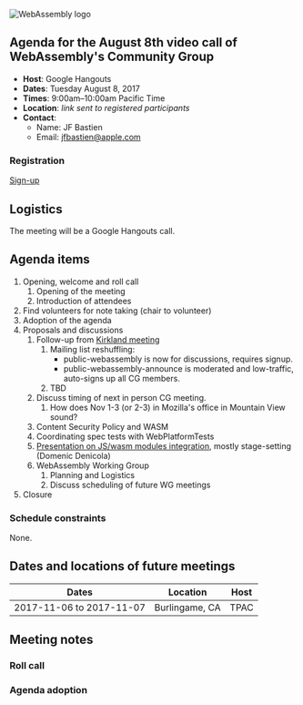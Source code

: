 ![WebAssembly logo](/images/WebAssembly.png)

## Agenda for the August 8th video call of WebAssembly's Community Group

- **Host**: Google Hangouts
- **Dates**: Tuesday August 8, 2017
- **Times**: 9:00am–10:00am Pacific Time
- **Location**: *link sent to registered participants*
- **Contact**:
    - Name: JF Bastien
    - Email: jfbastien@apple.com

### Registration

[Sign-up](https://goo.gl/forms/2Te4NrrQYdmVGVkD2)

## Logistics

The meeting will be a Google Hangouts call.

## Agenda items

1. Opening, welcome and roll call
    1. Opening of the meeting
    1. Introduction of attendees
1. Find volunteers for note taking (chair to volunteer)
1. Adoption of the agenda
1. Proposals and discussions
    1. Follow-up from [Kirkland meeting](https://github.com/WebAssembly/meetings/blob/master/2017/CG-07.md)
        1. Mailing list reshuffling:
            - public-webassembly is now for discussions, requires signup.
            - public-webassembly-announce is moderated and low-traffic, auto-signs up all CG members.
        1. TBD
    1. Discuss timing of next in person CG meeting.
        1. How does Nov 1-3 (or 2-3) in Mozilla's office in Mountain View sound?
    1. Content Security Policy and WASM
    1. Coordinating spec tests with WebPlatformTests
    1. [Presentation on JS/wasm modules integration](https://docs.google.com/presentation/d/11tHsNh2U9oEJD4lvV7XX2M22JnyeyyCHj1ncmspXjBU/edit?usp=sharing), mostly stage-setting (Domenic Denicola)
    1. WebAssembly Working Group
        1. Planning and Logistics
        1. Discuss scheduling of future WG meetings
1. Closure

### Schedule constraints

None.

## Dates and locations of future meetings

| Dates                    | Location          | Host       |
|--------------------------|-------------------|------------|
| 2017-11-06 to 2017-11-07 | Burlingame, CA    | TPAC       |

## Meeting notes

### Roll call

### Agenda adoption
